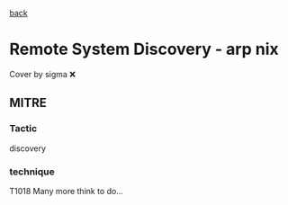 [back](../index.md)
# Remote System Discovery - arp nix
Cover by sigma :x: 
## MITRE
### Tactic
discovery
### technique
T1018
Many more think to do...